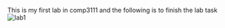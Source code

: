 This is my first lab in comp3111 and the following is to finish the lab task
![lab1](https://github.com/Andychung1229/Comp3111LEx/assets/144536780/e51b782e-df2d-43f4-8329-9ded8a600ac0)
